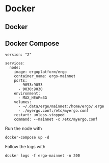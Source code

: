 # Docker

## Docker


## Docker Compose

```
version: "2"

services:
  node:
    image: ergoplatform/ergo
    container_name: ergo-mainnet
    ports:
      - 9053:9053
      - 9030:9030
    environment:
      - MAX_HEAP=3G
    volumes:
      - ~/.data/ergo/mainnet:/home/ergo/.ergo
      - ./myergo.conf:/etc/myergo.conf
    restart: unless-stopped
    command: --mainnet -c /etc/myergo.conf
```

Run the node with

```
docker-compose up -d
```

Follow the logs with
```
docker logs -f ergo-mainnet -n 200
```